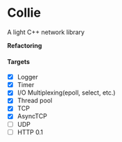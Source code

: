 Collie
====
A light C++ network library

**Refactoring**

#### Targets
- [x] Logger
- [x] Timer
- [x] I/O Multiplexing(epoll, select, etc.)
- [x] Thread pool
- [x] TCP
- [x] AsyncTCP
- [ ] UDP
- [ ] HTTP 0.1
